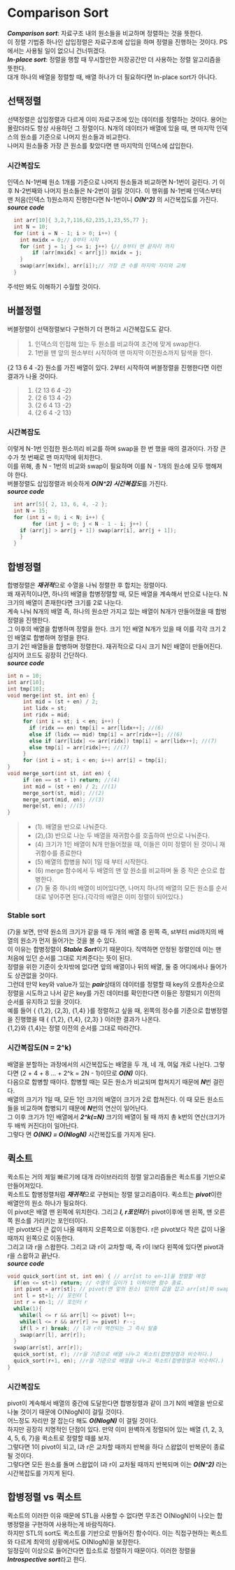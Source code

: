 # Comparison Sort
***Comparison sort***: 자료구조 내의 원소들을 비교하며 정렬하는 것을 뜻한다.      
이 정렬 기법중 하나인 삽입정렬은 자료구조에 삽입을 하며 정렬을 진행하는 것이다. PS에서는 사용될 일이 없으니 건너뛰겠다.      
***In-place sort***: 정렬을 행할 때 무시할만한 저장공간만 더 사용하는 정렬 알고리즘을 뜻한다.       
대개 하나의 배열을 정렬할 때, 배열 하나가 더 필요하다면 In-place sort가 아니다.      
## 선택정렬      
선택정렬은 삽입정렬과 다르게 이미 자료구조에 있는 데이터를 정렬하는 것이다.
용어는 몰랐더라도 항상 사용하던 그 정렬이다. N개의 데이터가 배열에 있을 때, 맨 마지막 인덱스의 원소를 기준으로 나머지 원소들과 비교한다.     
나머지 원소들중 가장 큰 원소를 찾았다면 맨 마지막의 인덱스에 삽입한다. 
### 시간복잡도
인덱스 N-1번째 원소 1개를 기준으로 나머지 원소들과 비교하면 N-1번이 걸린다. 기 이후 N-2번째와 나머지 원소들은 N-2번이 걸릴 것이다.
이 행위를 N-1번째 인덱스부터 맨 처음(인덱스 1)원소까지 진행한다면 N-1번이니 ***O(N^2)*** 의 시간복잡도를 가진다.         
***source code***      
```cpp  
  int arr[10]{ 3,2,7,116,62,235,1,23,55,77 };
  int N = 10;
  for (int i = N - 1; i > 0; i++) {
	int mxidx = 0;// 0부터 시작
	for (int j = 1; j <= i; j++) {// 0부터 맨 끝자리 까지
		if (arr[mxidx] < arr[j]) mxidx = j;
	}
	swap(arr[mxidx], arr[i]);// 가장 큰 수를 마지막 자리와 교체
  }
```      
주석만 봐도 이해하기 수월할 것이다.     
## 버블정렬
버블정렬이 선택정렬보다 구현하기 더 편하고 시간복잡도도 같다.    
> 1. 인덱스의 인접해 있는 두 원소를 비교하여 조건에 맞게 swap한다.
> 2. 1번을 맨 앞의 원소부터 시작하여 맨 마지막 이전원소까지 탐색을 한다.     
      
{2 13 6 4 -2} 원소를 가진 배열이 있다. 2부터 시작하여 버블정렬을 진행한다면 이런 결과가 나올 것이다.       
      
> 1. {2 13 6 4 -2}      
> 2. {2 6 13 4 -2}      
> 3. {2 6 4 13 -2}      
> 4. {2 6 4 -2 13}      
                  
### 시간복잡도
이렇게 N-1번 인접한 원소끼리 비교를 하며 swap을 한 번 했을 때의 결과이다. 가장 큰 수가 첫 번째로 맨 마지막에 위치한다.        
이를 위해, 총 N - 1번의 비교와 swap이 필요하며 이를 N - 1개의 원소에 모두 행해져야 한다.           
버블정렬도 삽입정렬과 비슷하게 ***O(N^2) 시간복잡도***를 가진다.      
***source code***     
```cpp
  int arr[5]{ 2, 13, 6, 4, -2 };
  int N = 15;
  for (int i = 0; i < N; i++) {
        for (int j = 0; j < N - 1 - i; j++) {
	if (arr[j] > arr[j + 1]) swap(arr[i], arr[j + 1]);
	}
  }
```

## 합병정렬     
합병정렬은 ***재귀적***으로 수열을 나눠 정렬한 후 합치는 정렬이다.       
왜 재귀적이냐면, 하나의 배열을 합병정렬할 때, 모든 배열을 계속해서 반으로 나눈다. N 크기의 배열이 존재한다면 크기를 2로 나눈다.   
계속 나눠 N개의 배열 즉, 하나의 원소만 가지고 있는 배열이 N개가 만들어졌을 때 합벙정렬을 진행한다.     
그 이후의 배열을 합병하며 정렬을 한다. 크기 1인 배열 N개가 있을 때 이를 각각 크기 2인 배열로 합병하며 정렬을 한다.     
크기 2인 배열들을 합병하며 정렬한다. 재귀적으로 다시 크기 N인 배열이 만들어진다.     
심지어 코드도 굉장히 간단하다.    
***source code***
```cpp
int n = 10;
int arr[10];
int tmp[10];
void merge(int st, int en) {
     int mid = (st + en) / 2;
     int lidx = st;
     int ridx = mid;
     for (int i = st; i < en; i++) {
	   if (ridx == en) tmp[i] = arr[lidx++]; //(6)
	   else if (lidx == mid) tmp[i] = arr[ridx++]; //(6)
	   else if (arr[lidx] <= arr[ridx]) tmp[i] = arr[lidx++]; //(7)
	   else tmp[i] = arr[ridx]++; //(7)
     }
     for (int i = st; i < en; i++) arr[i] = tmp[i];
}
void merge_sort(int st, int en) { 
     if (en == st + 1) return; //(4)
     int mid = (st + en) / 2; //(1)
     merge_sort(st, mid); //(2)
     merge_sort(mid, en); //(3)
     merge(st, en); //(5)
}
```              
> * (1). 배열을 반으로 나눠준다.             
> * (2),(3) 반으로 나눈 두 배열을 재귀함수를 호출하여 반으로 나눠준다.                
> * (4) 크기가 1인 배열이 N개 만들어졌을 때, 이들은 이미 정렬이 된 것이니 재귀함수를 종료한다               
> * (5) 배열의 합병을 N이 1일 때 부터 시작한다.                
> * (6) merge 함수에서 두 배열의 맨 앞 원소를 비교하며 둘 중 작은 순으로 합병한다.                   
> * (7) 둘 중 하나의 배열이 비어있다면, 나머지 하나의 배열의 모든 원소를 순서대로 넣어주면 된다.(각각의 배열은 이미 정렬이 되어있다.)                   
                        
### Stable sort       	
(7)을 보면, 만약 원소의 크기가 같을 때 두 개의 배열 중 왼쪽 즉, st부터 mid까지의 배열의 원소가 먼저 들어가는 것을 볼 수 있다.                
이 이유는 합병정렬이 ***Stable Sort***이기 때문이다. 직역하면 안정된 정렬인데 이는 맨 처음에 있던 순서를 그대로 지켜준다는 뜻이 된다.           
정렬을 위한 기준이 숫자밖에 없다면 앞의 배열이나 뒤의 배열, 둘 중 어디에서나 들어가도 상관없을 것이다.           
그런데 만약 key와 value가 있는 ***pair***상태의 데이터를 정렬할 때 key의 오름차순으로 정렬을 시도하고 나서 같은 key를 가진 데이터를 확인한다면 이들은 정렬되기 이전의 순서를 유지하고 있을 것이다.                       
예를 들어 { {1,2}, {2,3}, {1,4} }를 정렬하고 싶을 때, 왼쪽의 정수를 기준으로 합병정렬을 진행했을 때 { {1,2}, {1,4}, {2,3} } 이러한 결과가 나온다.         
{1,2}와 {1,4}는 정렬 이전의 순서를 그대로 따라간다.              
### 시간복잡도(N = 2^k)                 
배열을 분할하는 과정에서의 시간복잡도는 배열을 두 개, 네 개, 여덟 개로 나뉜다. 그렇다면 (2 + 4 + 8 ... + 2^k = 2N - 1)이므로 ***O(N)*** 이다.          
다음으로 합병할 때이다. 합병할 때는 모든 원소가 비교되며 합쳐지기 때문에 ***N***번 걸린다.                
배열의 크기가 1일 때, 모든 1인 크기의 배열이 크기가 2로 합쳐진다. 이 때 모든 원소드들을 비교하며 합병되기 때문에 ***N***번의 연산이 일어난다.         
그 이후 크기가 1인 배열에서 ***2^k(=N)*** 크기의 배열이 될 때 까지 총 k번의 연산(크기가 두 배씩 커진다)이 일어난다.           
그렇다 면 ***O(NK) = O(NlogN)*** 시간복잡도를 가지게 된다.        
                 
## 퀵소트            
퀵소트는 거의 제일 빠르기에 대개 라이브러리의 정렬 알고리즘들은 퀵소트를 기반으로 만들어져있다.           
퀵소트도 합병정렬처럼 ***재귀적***으로 구현되는 정렬 알고리즘이다. 퀵소트는 ***pivot***이란 배열안의 원소 하나가 필요하다.            
이 pivot은 배열 맨 왼쪽에 위치한다. 그리고 ***l, r포인터***가 pivot이후에 맨 왼쪽, 맨 오른쪽 원소를 가리키는 포인터이다.       
l은 pivot보다 큰 값이 나올 때까지 오른쪽으로 이동한다. r은 pivot보다 작은 값이 나올 때까지 왼쪽으로 이동한다.        
그리고 l과 r을 스왑한다. 그리고 l과 r이 교차할 때, 즉 r이 l보다 왼쪽에 있다면 pivot과 r을 스왑하고 끝난다.        
***source code***          
```cpp         
void quick_sort(int st, int en) { // arr[st to en-1]을 정렬할 예정
  if(en <= st+1) return; // 수열의 길이가 1 이하이면 함수 종료. 
  int pivot = arr[st]; // pivot(맨 앞의 원소) 임의의 값을 잡고 arr[st]와 swap해도 상관없음.
  int l = st+1; // 포인터 l
  int r = en-1; // 포인터 r
  while(1){
    while(l <= r && arr[l] <= pivot) l++;
    while(l <= r && arr[r] >= pivot) r--;
    if(l > r) break; // l과 r이 역전되는 그 즉시 탈출
    swap(arr[l], arr[r]);
  }
  swap(arr[st], arr[r]);
  quick_sort(st, r); //r을 기준으로 배열 나누고 퀵소트(합병정렬과 비슷하다.)
  quick_sort(r+1, en); //r을 기준으로 배열을 나누고 퀵소트(합병정렬과 비슷하다.)
}
```        
### 시간복잡도         
pivot이 계속해서 배열의 중간에 도달한다면 합병정렬과 같이 크기 N의 배열을 반으로 나눌 것이기 때문에 O(NlogN)이 걸릴 것이다.         
어느정도 자리만 잘 잡는다 해도 ***O(NlogN)*** 이 걸릴 것이다.         
하지만 굉장히 치명적인 단점이 있다. 만약 이미 완벽하게 정렬되어 있는 배열 {1, 2, 3, 4, 5, 6, 7}을 퀵소트로 정렬할 때를 보자.         
그렇다면 1이 pivot이 되고, l과 r은 교차할 때까지 반복을 하다 스왑없이 반복문이 종료될 것이다.         
그렇다면 모든 원소를 돌며 스왑없이 l과 r이 교차될 때까지 반복되며 이는 ***O(N^2)*** 라는 시간복잡도를 가지게 된다.         
                 
## 합병정렬 vs 퀵소트     
퀵소트의 이러한 이유 때문에 STL을 사용할 수 없다면 무조건 O(NlogN)이 나오는 합병정렬을 구현하여 사용하는게 바람직하다.       
하지만 STL의 sort도 퀵소트를 기반으로 만들어진 함수이다. 이는 직접구현하는 퀵소트와 다르게 최악의 상황에서도 O(NlogN)을 보장한다.       
일정깊이 이상으로 들어간다면 힙소트로 정렬하기 때문이다. 이러한 정렬을 ***Introspective sort***라고 한다.      



